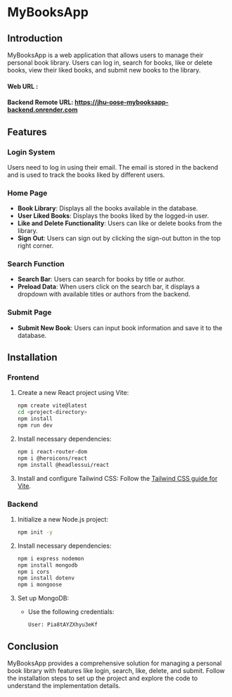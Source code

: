 # MyBooksApp

## Introduction

MyBooksApp is a web application that allows users to manage their personal book library. Users can log in, search for books, like or delete books, view their liked books, and submit new books to the library.

#### Web URL :

#### Backend Remote URL: https://jhu-oose-mybooksapp-backend.onrender.com





## Features

### Login System
Users need to log in using their email. The email is stored in the backend and is used to track the books liked by different users.

### Home Page
- **Book Library**: Displays all the books available in the database.
- **User Liked Books**: Displays the books liked by the logged-in user.
- **Like and Delete Functionality**: Users can like or delete books from the library.
- **Sign Out**: Users can sign out by clicking the sign-out button in the top right corner.

### Search Function
- **Search Bar**: Users can search for books by title or author.
- **Preload Data**: When users click on the search bar, it displays a dropdown with available titles or authors from the backend.

### Submit Page
- **Submit New Book**: Users can input book information and save it to the database.





## Installation

### Frontend

1. Create a new React project using Vite:
    ```bash
    npm create vite@latest
    cd <project-directory>
    npm install
    npm run dev
    ```

2. Install necessary dependencies:
    ```bash
    npm i react-router-dom
    npm i @heroicons/react
    npm install @headlessui/react
    ```

3. Install and configure Tailwind CSS:
    Follow the [Tailwind CSS guide for Vite](https://tailwindcss.com/docs/guides/vite).

### Backend

1. Initialize a new Node.js project:
    ```bash
    npm init -y
    ```

2. Install necessary dependencies:
    ```bash
    npm i express nodemon
    npm install mongodb
    npm i cors
    npm install dotenv
    npm i mongoose
    ```

3. Set up MongoDB:
    - Use the following credentials:
        ```
        User: Pia8tAYZXhyu3eKf
        ```

## Conclusion

MyBooksApp provides a comprehensive solution for managing a personal book library with features like login, search, like, delete, and submit. Follow the installation steps to set up the project and explore the code to understand the implementation details.
